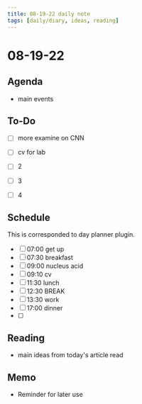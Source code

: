 ```yaml
---
title: 08-19-22 daily note
tags: [daily/diary, ideas, reading]
---
```


# 08-19-22



## Agenda
- main events


## To-Do
- [ ] more examine on CNN
- [ ] cv for lab
- [ ] 2
- [ ] 3
- [ ] 4


## Schedule
This is corresponded to day planner plugin.
- [ ] 07:00 get up
- [ ] 07:30 breakfast
- [ ] 09:00 nucleus acid
- [ ] 09:10 cv
- [ ] 11:30 lunch
- [ ] 12:30 BREAK
- [ ] 13:30 work
- [ ] 17:00 dinner
- [ ] 


## Reading
- main ideas from today's article read


## Memo
- Reminder for later use
